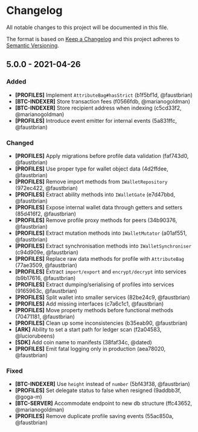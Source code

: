# Changelog

All notable changes to this project will be documented in this file.

The format is based on [Keep a Changelog](http://keepachangelog.com/en/1.0.0/)
and this project adheres to [Semantic Versioning](http://semver.org/spec/v2.0.0.html).

## 5.0.0 - 2021-04-26

### Added

- **[PROFILES]** Implement `AttributeBag#hasStrict` (b1f5bf1d, @faustbrian)
- **[BTC-INDEXER]** Store transaction fees (f0566fdb, @marianogoldman)
- **[BTC-INDEXER]** Store recipient address when indexing (c5cd33f2, @marianogoldman)
- **[PROFILES]** Introduce event emitter for internal events (5a831ffc, @faustbrian)

### Changed

- **[PROFILES]** Apply migrations before profile data validation (faf743d0, @faustbrian)
- **[PROFILES]** Use proper type for wallet object data (4d2ffdee, @faustbrian)
- **[PROFILES]** Remove import methods from `IWalletRepository` (972ec422, @faustbrian)
- **[PROFILES]** Extract ability methods into `IWalletGate` (e7d47bbd, @faustbrian)
- **[PROFILES]** Expose internal wallet data through getters and setters (85d416f2, @faustbrian)
- **[PROFILES]** Remove profile proxy methods for peers (34b90376, @faustbrian)
- **[PROFILES]** Extract mutation methods into `IWalletMutator` (a01af551, @faustbrian)
- **[PROFILES]** Extract synchronisation methods into `IWalletSynchroniser` (c94d909e, @faustbrian)
- **[PROFILES]** Replace raw data methods for profile with `AttributeBag` (77ae3509, @faustbrian)
- **[PROFILES]** Extract `import/export` and `encrypt/decrypt` into services (b9b17616, @faustbrian)
- **[PROFILES]** Extract dumping/serialising of profiles into services (9165963c, @faustbrian)
- **[PROFILES]** Split wallet into smaller services (82be24c9, @faustbrian)
- **[PROFILES]** Add missing interfaces (c7a6c1c1, @faustbrian)
- **[PROFILES]** Move property methods before functional methods (70471181, @faustbrian)
- **[PROFILES]** Clean up some inconsistencies (b35eab90, @faustbrian)
- **[ARK]** Ability to set a start path for ledger scan (f2a04583, @luciorubeens)
- **[SDK]** Add coin name to manifests (38faf34c, @dated)
- **[PROFILES]** Emit fatal logging only in production (aea78020, @faustbrian)

### Fixed

- **[BTC-INDEXER]** Use `height` instead of `number` (5bf43f38, @faustbrian)
- **[PROFILES]** Set delegate status to false when resigned (9addbb3f, @goga-m)
- **[BTC-SERVER]** Accommodate endpoint to new db structure (ffc43652, @marianogoldman)
- **[PROFILES]** Remove duplicate profile saving events (55ac850a, @faustbrian)
